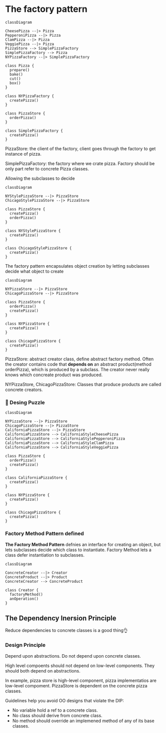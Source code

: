 # The factory pattern

```mermaid
classDiagram

CheesePizza --|> Pizza
PepperoniPizza --|> Pizza
ClamPizza --|> Pizza
VeggiePizza --|> Pizza
PizzaStore --> SimplePizzaFactory
SimplePizzaFactory --> Pizza
NYPizzaFactory --|> SimplePizzaFactory

class Pizza {
  prepare()
  bake()
  cut()
  box()
}

class NYPizzaFactory {
  createPizza()
}

class PizzaStore {
  orderPizza()
}

class SimplePizzaFactory {
  createPizza()
}

```
PizzaStore: the client of the factory, client goes through the factory to get instance of pizza.

SimplePizzaFactory: the factory where we crate pizza. Factory should be only part refer to concrete Pizza classes.

Allowing the subclasses to decide

```mermaid
classDiagram

NYStylePizzaStore --|> PizzaStore
ChicagoStylePizzaStore --|> PizzaStore

class PizzaStore {
  createPizza()
  orderPizza()
}

class NYStylePizzaStore {
  createPizza()
}

class ChicagoStylePizzaStore {
  createPizza()
}
```

The factory pattern encapsulates object creation by letting subclasses decide what object to create

```mermaid
classDiagram

NYPizzaStore --|> PizzaStore
ChicagoPizzaStore --|> PizzaStore

class PizzaStore {
  orderPizza()
  createPizza()
}

class NYPizzaStore {
  createPizza()
}

class ChicagoPizzaStore {
  createPizza()
}
```
PizzaStore: abstract creator class, define abstract factory method. Often the creator contains code that **depends on** an abstract product(method orderPizza), which is produced by a subclass. The creator never really knows which concreate product was produced.

NYPizzaStore, ChicagoPizzaStore: Classes that produce products are called concrete creators.

### 🧩 Desing Puzzle

```mermaid
classDiagram

NYPizzaStore --|> PizzaStore
ChicagoPizzaStore --|> PizzaStore
CaliforniaPizzaStore --|> PizzaStore
CaliforniaPizzaStore --> CaliforniaStyleCheesePizza
CaliforniaPizzaStore --> CaliforniaStylePepperoniPizza
CaliforniaPizzaStore --> CaliforniaStyleClamPizza
CaliforniaPizzaStore --> CaliforniaStyleVeggiePizza

class PizzaStore {
  orderPizza()
  createPizza()
}

class CaliforniaPizzaStore {
  createPizza()
}

class NYPizzaStore {
  createPizza()
}

class ChicagoPizzaStore {
  createPizza()
}

```

### Factory Method Pattern defined
**The Factory Method Pattern** defnies an interface for creating an
object, but lets subclasses decide which class to instantiate. Factory Method lets a class defer instantiation to subclasses.

```mermaid
classDiagram

ConcreteCreator --|> Creator 
ConcreteProduct --|> Product
ConcreteCreator --> ConcreteProduct

class Creator {
  factoryMethod()
  anOperation()
}
```

## The Dependency Inersion Principle
Reduce dependencies to concrete classes is a good thing👌

### Design Principle
Depend upon abstractions. Do not depend upon concrete classes.

High level compoents should not depend on low-level components. They should both depend on abstractions.

In example, pizza store is high-level component, pizza implementatios are low-level compoment. PizzaStore is dependent on the concrete pizza classes.

Guidelines help you avoid OO designs that violate the DIP:
- No variable hold a ref to a concrete class.
- No class should derive from concrete class.
- No method should override an implemened method of any of its base classes.